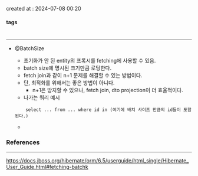 created at : 2024-07-08 00:20

#### tags

#

--- 

- @BatchSize
	- 초기화가 안 된 entity의 프록시를 fetching에 사용할 수 있음.
	- batch size에 명시된 크기만큼 로딩한다.
	- fetch join과 같이 n+1 문제를 해결할 수 있는 방법이다.
	- 단, 최적화를 위해서는 좋은 방법이 아니다.
		- n+1은 방지할 수 있으나, fetch join, dto projection이 더 효율적이다.
	- 나가는 쿼리 예시
	```
		select ... from ... where id in (여기에 배치 사이즈 만큼의 id들이 포함된다.)
	```

	- 
### References
---
[]()
https://docs.jboss.org/hibernate/orm/6.5/userguide/html_single/Hibernate_User_Guide.html#fetching-batchk